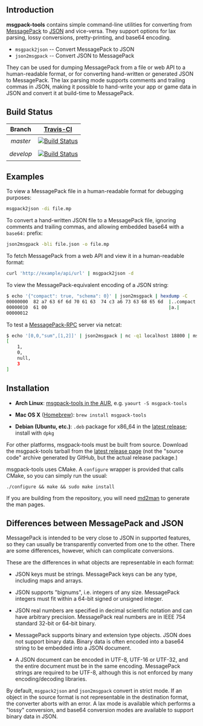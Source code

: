 
## Introduction

**msgpack-tools** contains simple command-line utilities for converting from [MessagePack](http://msgpack.org/) to [JSON](http://json.org/) and vice-versa. They support options for lax parsing, lossy conversions, pretty-printing, and base64 encoding.

- `msgpack2json` -- Convert MessagePack to JSON
- `json2msgpack` -- Convert JSON to MessagePack

They can be used for dumping MessagePack from a file or web API to a human-readable format, or for converting hand-written or generated JSON to MessagePack. The lax parsing mode supports comments and trailing commas in JSON, making it possible to hand-write your app or game data in JSON and convert it at build-time to MessagePack.

## Build Status

[travis-home]: https://travis-ci.org/
[travis-msgpack-tools]: https://travis-ci.org/ludocode/msgpack-tools/branches

<!-- we use some deprecated HTML attributes here to get these stupid badges to line up properly -->
| Branch    | [Travis-CI][travis-home] |
| :-------: | :-------: |
| _master_  | [<img src="https://travis-ci.org/ludocode/msgpack-tools.svg?branch=master" alt="Build Status" align="top" vspace="4">][travis-msgpack-tools] |
| _develop_  | [<img src="https://travis-ci.org/ludocode/msgpack-tools.svg?branch=develop" alt="Build Status" align="top" vspace="4">][travis-msgpack-tools] |

## Examples

To view a MessagePack file in a human-readable format for debugging purposes:

```bash
msgpack2json -di file.mp
```

To convert a hand-written JSON file to a MessagePack file, ignoring comments and trailing commas, and allowing embedded base64 with a `base64:` prefix:

```bash
json2msgpack -bli file.json -o file.mp
```

To fetch MessagePack from a web API and view it in a human-readable format:

```bash
curl 'http://example/api/url' | msgpack2json -d
```

To view the MessagePack-equivalent encoding of a JSON string:

```bash
$ echo '{"compact": true, "schema": 0}' | json2msgpack | hexdump -C
00000000  82 a7 63 6f 6d 70 61 63  74 c3 a6 73 63 68 65 6d  |..compact..schem|
00000010  61 00                                             |a.|
00000012
```

To test a [MessagePack-RPC](https://github.com/msgpack-rpc/msgpack-rpc) server via netcat:

```bash
$ echo '[0,0,"sum",[1,2]]' | json2msgpack | nc -q1 localhost 18800 | msgpack2json -d
[
    1,
    0,
    null,
    3
]
```

## Installation

- **Arch Linux**: [msgpack-tools in the AUR](https://aur.archlinux.org/packages/msgpack-tools/), e.g. `yaourt -S msgpack-tools`

- **Mac OS X** ([Homebrew](http://brew.sh/)): `brew install msgpack-tools`

- **Debian (Ubuntu, etc.)**: `.deb` package for x86\_64 in the [latest release](https://github.com/ludocode/msgpack-tools/releases/latest); install with `dpkg`

For other platforms, msgpack-tools must be built from source. Download the msgpack-tools tarball from the [latest release page](https://github.com/ludocode/msgpack-tools/releases/latest) (not the "source code" archive generated by GitHub, but the actual release package.)

msgpack-tools uses CMake. A `configure` wrapper is provided that calls CMake, so you can simply run the usual:

    ./configure && make && sudo make install

If you are building from the repository, you will need [md2man](https://github.com/sunaku/md2man) to generate the man pages.

## Differences between MessagePack and JSON

MessagePack is intended to be very close to JSON in supported features, so they can usually be transparently converted from one to the other. There are some differences, however, which can complicate conversions.

These are the differences in what objects are representable in each format:

- JSON keys must be strings. MessagePack keys can be any type, including maps and arrays.

- JSON supports "bignums", i.e. integers of any size. MessagePack integers must fit within a 64-bit signed or unsigned integer.

- JSON real numbers are specified in decimal scientific notation and can have arbitrary precision. MessagePack real numbers are in IEEE 754 standard 32-bit or 64-bit binary.

- MessagePack supports binary and extension type objects. JSON does not support binary data. Binary data is often encoded into a base64 string to be embedded into a JSON document.

- A JSON document can be encoded in UTF-8, UTF-16 or UTF-32, and the entire document must be in the same encoding. MessagePack strings are required to be UTF-8, although this is not enforced by many encoding/decoding libraries.

By default, `msgpack2json` and `json2msgpack` convert in strict mode. If an object in the source format is not representable in the destination format, the converter aborts with an error. A lax mode is available which performs a "lossy" conversion, and base64 conversion modes are available to support binary data in JSON.
